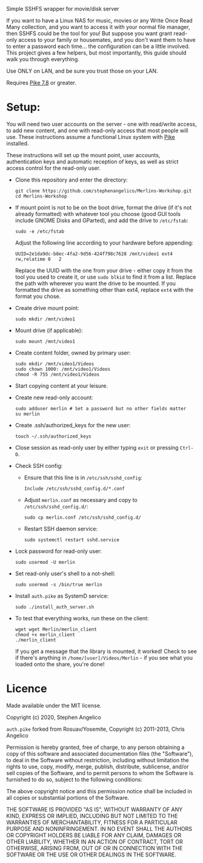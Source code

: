 Simple SSHFS wrapper for movie/disk server

If you want to have a Linux NAS for music, movies or any Write Once Read Many
collection, and you want to access it with your normal file manager, then SSHFS
could be the tool for you! But suppose you want grant read-only access to your
family or housemates, and you don't want them to have to enter a password each
time... the configuration can be a little involved. This project gives a few
helpers, but most importantly, this guide should walk you through everything.

Use ONLY on LAN, and be sure you trust those on your LAN.

Requires [Pike 7.8][1] or greater.

Setup:
======


You will need two user accounts on the server - one with read/write access, to
add new content, and one with read-only access that most people will use.
These instructions assume a functional Linux system with [Pike][1] installed.

These instructions will set up the mount point, user accounts, authentication
keys and automatic reception of keys, as well as strict access control for the
read-only user.

- Clone this repository and enter the directory:

  ```
  git clone https://github.com/stephenangelico/Merlins-Workshop.git
  cd Merlins-Workshop
  ```

- If mount point is not to be on the boot drive, format the drive (if it's not
  already formatted) with whatever tool you choose (good GUI tools include GNOME
  Disks and GParted), and add the drive to `/etc/fstab`:

  ```
  sudo -e /etc/fstab
  ```

  Adjust the following line according to your hardware before appending:

  ```
  UUID=2e1da9dc-b8ec-4fa2-9d56-424f798c7628	/mnt/video1	ext4	rw,relatime	0	2
  ```

  Replace the UUID with the one from your drive - either copy it from the tool
  you used to create it, or use `sudo blkid` to find it from a list.
  Replace the path with wherever you want the drive to be mounted.
  If you formatted the drive as something other than ext4, replace `ext4` with
  the format you chose.

- Create drive mount point:

  ```
  sudo mkdir /mnt/video1
  ```

- Mount drive (if applicable):

  ```
  sudo mount /mnt/video1
  ```

- Create content folder, owned by primary user:

  ```
  sudo mkdir /mnt/video1/Videos
  sudo chown 1000: /mnt/video1/Videos
  chmod -R 755 /mnt/video1/Videos
  ```

- Start copying content at your leisure.

- Create new read-only account:

  ```
  sudo adduser merlin # Set a password but no other fields matter
  su merlin
  ```

- Create .ssh/authorized_keys for the new user:

  ```
  touch ~/.ssh/authorized_keys
  ```

- Close session as read-only user by either typing `exit` or pressing `Ctrl-D`.

- Check SSH config:

  - Ensure that this line is in `/etc/ssh/sshd_config`:

    ```
    Include /etc/ssh/sshd_config.d/*.conf
    ```

  - Adjust `merlin.conf` as necessary and copy to `/etc/ssh/sshd_config.d/`:

    ```
    sudo cp merlin.conf /etc/ssh/sshd_config.d/
    ```

  - Restart SSH daemon service:

    ```
    sudo systemctl restart sshd.service
    ```

- Lock password for read-only user:

  ```
  sudo usermod -U merlin
  ```

- Set read-only user's shell to a not-shell:

  ```
  sudo usermod -s /bin/true merlin
  ```

- Install `auth.pike` as SystemD service:

  ```
  sudo ./install_auth_server.sh
  ```

- To test that everything works, run these on the client:

  ```
  wget wget Merlin/merlin_client
  chmod +x merlin_client
  ./merlin_client
  ```

  If you get a message that the library is mounted, it worked! Check to see if
  there's anything in `/home/[user]/Videos/Merlin` - if you see what you loaded
  onto the share, you're done!


Licence
=======

Made available under the MIT license.

Copyright (c) 2020, Stephen Angelico

`auth.pike` forked from Rosuav/Yosemite, Copyright (c) 2011-2013, Chris Angelico

Permission is hereby granted, free of charge, to any person obtaining a copy of 
this software and associated documentation files (the "Software"), to deal in 
the Software without restriction, including without limitation the rights to 
use, copy, modify, merge, publish, distribute, sublicense, and/or sell copies 
of the Software, and to permit persons to whom the Software is furnished to do 
so, subject to the following conditions:

The above copyright notice and this permission notice shall be included in all 
copies or substantial portions of the Software.

THE SOFTWARE IS PROVIDED "AS IS", WITHOUT WARRANTY OF ANY KIND, EXPRESS OR 
IMPLIED, INCLUDING BUT NOT LIMITED TO THE WARRANTIES OF MERCHANTABILITY, 
FITNESS FOR A PARTICULAR PURPOSE AND NONINFRINGEMENT. IN NO EVENT SHALL THE 
AUTHORS OR COPYRIGHT HOLDERS BE LIABLE FOR ANY CLAIM, DAMAGES OR OTHER 
LIABILITY, WHETHER IN AN ACTION OF CONTRACT, TORT OR OTHERWISE, ARISING FROM, 
OUT OF OR IN CONNECTION WITH THE SOFTWARE OR THE USE OR OTHER DEALINGS IN THE 
SOFTWARE.

[1]: https://pike.lysator.liu.se/download/ "Download Pike"

